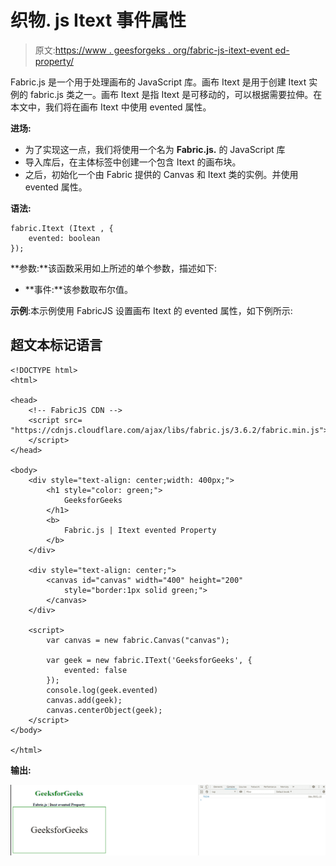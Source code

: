 # 织物. js Itext 事件属性

> 原文:[https://www . geesforgeks . org/fabric-js-itext-event ed-property/](https://www.geeksforgeeks.org/fabric-js-itext-evented-property/)

Fabric.js 是一个用于处理画布的 JavaScript 库。画布 Itext 是用于创建 Itext 实例的 fabric.js 类之一。画布 Itext 是指 Itext 是可移动的，可以根据需要拉伸。在本文中，我们将在画布 Itext 中使用 evented 属性。

**进场:**

*   为了实现这一点，我们将使用一个名为 **Fabric.js.** 的 JavaScript 库
*   导入库后，在主体标签中创建一个包含 Itext 的画布块。
*   之后，初始化一个由 Fabric 提供的 Canvas 和 Itext 类的实例。并使用 evented 属性。

**语法:**

```
fabric.Itext (Itext , {
    evented: boolean
});
```

**参数:**该函数采用如上所述的单个参数，描述如下:

*   **事件:**该参数取布尔值。

**示例**:本示例使用 FabricJS 设置画布 Itext 的 evented 属性，如下例所示:

## 超文本标记语言

```
<!DOCTYPE html>
<html>

<head>
    <!-- FabricJS CDN -->
    <script src=
"https://cdnjs.cloudflare.com/ajax/libs/fabric.js/3.6.2/fabric.min.js">
    </script>
</head>

<body>
    <div style="text-align: center;width: 400px;">
        <h1 style="color: green;">
            GeeksforGeeks
        </h1>
        <b>
            Fabric.js | Itext evented Property
        </b>
    </div>

    <div style="text-align: center;">
        <canvas id="canvas" width="400" height="200" 
            style="border:1px solid green;">
        </canvas>
    </div>

    <script>
        var canvas = new fabric.Canvas("canvas");

        var geek = new fabric.IText('GeeksforGeeks', {
            evented: false
        });
        console.log(geek.evented)
        canvas.add(geek);
        canvas.centerObject(geek);
    </script>
</body>

</html>
```

**输出:**

![](img/1ef7314db8a297bd56b5fb161a801583.png)